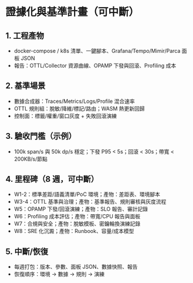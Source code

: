 # 證據化與基準計畫（可中斷）

## 1. 工程產物

- docker-compose / k8s 清單、一鍵腳本、Grafana/Tempo/Mimir/Parca 面板 JSON
- 報告：OTTL/Collector 資源曲線、OPAMP 下發與回滾、Profiling 成本

## 2. 基準場景

- 數據合成器：Traces/Metrics/Logs/Profile 混合速率
- OTTL 規則組：脫敏/降維/標記/路由；WASM 熱更新回歸
- 控制面：標籤/權重/窗口灰度 + 失敗回滾演練

## 3. 驗收門檻（示例）

- 100k span/s 與 50k dp/s 穩定；下發 P95 < 5s；回滾 < 30s；帶寬 < 200KB/s/節點

## 4. 里程碑（8 週，可中斷）

- W1-2：標準差距/語義清單/PoC 環境；產物：差距表、環境腳本
- W3-4：OTTL 基準與治理；產物：基準報告、規則審核與灰度流程
- W5：OPAMP 下發/回滾演練；產物：SLO 報告、審計記錄
- W6：Profiling 成本評估；產物：帶寬/CPU 報告與面板
- W7：合規與安全；產物：脫敏模板、密鑰輪換演練記錄
- W8：SRE 化沉澱；產物：Runbook、容量/成本模型

## 5. 中斷/恢復

- 每週打包：版本、參數、面板 JSON、數據快照、報告
- 恢復順序：環境 → 數據 → 規則 → 演練
